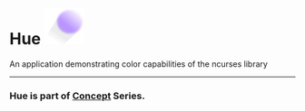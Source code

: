 # Hue  <img src="Logo.png" width="70" />
An application demonstrating color capabilities of the ncurses library 

---
### Hue is part of [Concept](https://github.com/azimex/Concept) Series.
